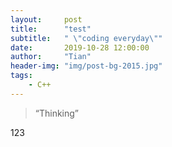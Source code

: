 ```yaml
---
layout:     post
title:      "test"
subtitle:   " \"coding everyday\""
date:       2019-10-28 12:00:00
author:     "Tian"
header-img: "img/post-bg-2015.jpg"
tags:
    - C++
---
```

> “Thinking”

123